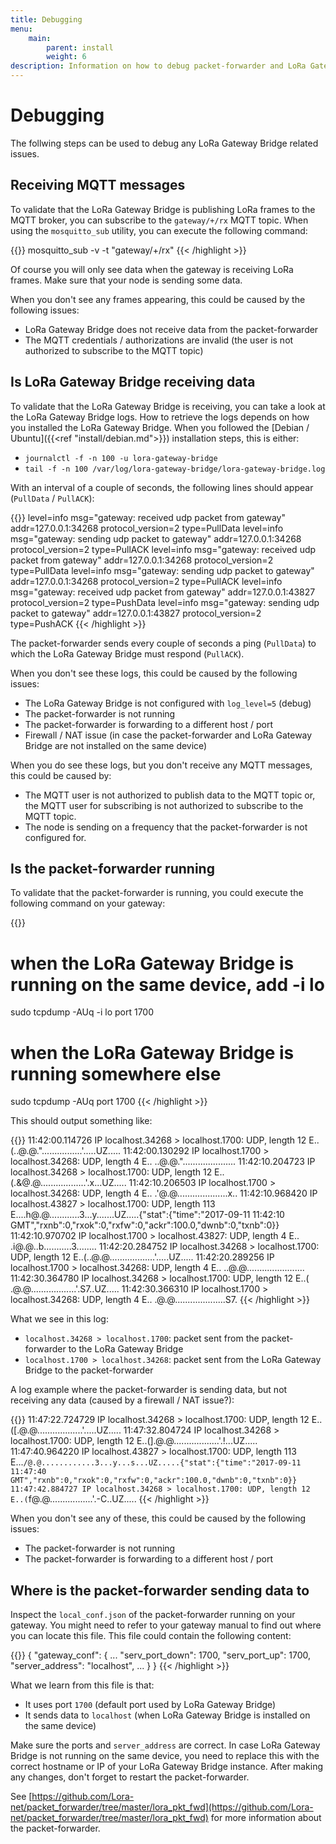 ```yaml
---
title: Debugging
menu:
    main:
        parent: install
        weight: 6
description: Information on how to debug packet-forwarder and LoRa Gateway Bridge communication issues.
---
```


# Debugging

The follwing steps can be used to debug any LoRa Gateway Bridge related issues.

## Receiving MQTT messages

To validate that the LoRa Gateway Bridge is publishing LoRa frames to the
MQTT broker, you can subscribe to the `gateway/+/rx` MQTT topic. When using
the `mosquitto_sub` utility, you can execute the following command:

{{<highlight bash>}}
mosquitto_sub -v -t "gateway/+/rx"
{{< /highlight >}}

Of course you will only see data when the gateway is receiving LoRa frames.
Make sure that your node is sending some data.

When you don't see any frames appearing, this could be caused by the following issues:

* LoRa Gateway Bridge does not receive data from the packet-forwarder
* The MQTT credentials / authorizations are invalid (the user is not authorized
  to subscribe to the MQTT topic)

## Is LoRa Gateway Bridge receiving data

To validate that the LoRa Gateway Bridge is receiving, you can take a look
at the LoRa Gateway Bridge logs. How to retrieve the logs depends on how you
installed the LoRa Gateway Bridge. When you followed the [Debian / Ubuntu]({{<ref "install/debian.md">}})
installation steps, this is either:

* `journalctl -f -n 100 -u lora-gateway-bridge`
* `tail -f -n 100 /var/log/lora-gateway-bridge/lora-gateway-bridge.log`

With an interval of a couple of seconds, the following lines should appear (`PullData` / `PullACK`):

{{<highlight text>}}
level=info msg="gateway: received udp packet from gateway" addr=127.0.0.1:34268 protocol_version=2 type=PullData
level=info msg="gateway: sending udp packet to gateway" addr=127.0.0.1:34268 protocol_version=2 type=PullACK
level=info msg="gateway: received udp packet from gateway" addr=127.0.0.1:34268 protocol_version=2 type=PullData
level=info msg="gateway: sending udp packet to gateway" addr=127.0.0.1:34268 protocol_version=2 type=PullACK
level=info msg="gateway: received udp packet from gateway" addr=127.0.0.1:43827 protocol_version=2 type=PushData
level=info msg="gateway: sending udp packet to gateway" addr=127.0.0.1:43827 protocol_version=2 type=PushACK
{{< /highlight >}}

The packet-forwarder sends every couple of seconds a ping (`PullData`) to which
the LoRa Gateway Bridge must respond (`PullACK`).

When you don't see these logs, this could be caused by the following issues:

* The LoRa Gateway Bridge is not configured with `log_level=5` (debug)
* The packet-forwarder is not running
* The packet-forwarder is forwarding to a different host / port
* Firewall / NAT issue (in case the packet-forwarder and LoRa Gateway Bridge are not installed on the same device)

When you do see these logs, but you don't receive any MQTT messages, this could
be caused by:

* The MQTT user is not authorized to publish data to the MQTT topic or, the MQTT
  user for subscribing is not authorized to subscribe to the MQTT topic.
* The node is sending on a frequency that the packet-forwarder is not
  configured for.

## Is the packet-forwarder running

To validate that the packet-forwarder is running, you could execute the
following command on your gateway:

{{<highlight bash>}}
# when the LoRa Gateway Bridge is running on the same device, add -i lo
sudo tcpdump -AUq -i lo port 1700

# when the LoRa Gateway Bridge is running somewhere else
sudo tcpdump -AUq port 1700
{{< /highlight >}}

This should output something like:

{{<highlight text>}}
11:42:00.114726 IP localhost.34268 > localhost.1700: UDP, length 12
E..(..@.@."................'.....UZ.....
11:42:00.130292 IP localhost.1700 > localhost.34268: UDP, length 4
E.. ..@.@.".....................
11:42:10.204723 IP localhost.34268 > localhost.1700: UDP, length 12
E..(.&@.@..................'.x...UZ.....
11:42:10.206503 IP localhost.1700 > localhost.34268: UDP, length 4
E.. .'@.@....................x..
11:42:10.968420 IP localhost.43827 > localhost.1700: UDP, length 113
E....h@.@............3...y.......UZ.....{"stat":{"time":"2017-09-11 11:42:10 GMT","rxnb":0,"rxok":0,"rxfw":0,"ackr":100.0,"dwnb":0,"txnb":0}}
11:42:10.970702 IP localhost.1700 > localhost.43827: UDP, length 4
E.. .i@.@..b...........3........
11:42:20.284752 IP localhost.34268 > localhost.1700: UDP, length 12
E..(..@.@..................'.....UZ.....
11:42:20.289256 IP localhost.1700 > localhost.34268: UDP, length 4
E.. ..@.@.......................
11:42:30.364780 IP localhost.34268 > localhost.1700: UDP, length 12
E..( .@.@..................'.S7..UZ.....
11:42:30.366310 IP localhost.1700 > localhost.34268: UDP, length 4
E..  .@.@....................S7.
{{< /highlight >}}

What we see in this log:

* `localhost.34268 > localhost.1700`: packet sent from the packet-forwarder to the LoRa Gateway Bridge
* `localhost.1700 > localhost.34268`: packet sent from the LoRa Gateway Bridge to the packet-forwarder

A log example where the packet-forwarder is sending data, but not receiving
any data (caused by a firewall / NAT issue?):

{{<highlight text>}}
11:47:22.724729 IP localhost.34268 > localhost.1700: UDP, length 12
E..([.@.@..................'.....UZ.....
11:47:32.804724 IP localhost.34268 > localhost.1700: UDP, length 12
E..(].@.@..................'.!...UZ.....
11:47:40.964220 IP localhost.43827 > localhost.1700: UDP, length 113
E...`/@.@............3...y...s...UZ.....{"stat":{"time":"2017-09-11 11:47:40 GMT","rxnb":0,"rxok":0,"rxfw":0,"ackr":100.0,"dwnb":0,"txnb":0}}
11:47:42.884727 IP localhost.34268 > localhost.1700: UDP, length 12
E..(`f@.@..\...............'.-C..UZ.....
{{< /highlight >}}

When you don't see any of these, this could be caused by the following issues:

* The packet-forwarder is not running
* The packet-forwarder is forwarding to a different host / port

## Where is the packet-forwarder sending data to

Inspect the `local_conf.json` of the packet-forwarder running on your gateway.
You might need to refer to your gateway manual to find out where you can locate
this file. This file could contain the following content:

{{<highlight json>}}
{
    "gateway_conf": {
        ...
        "serv_port_down": 1700,
        "serv_port_up": 1700,
        "server_address": "localhost",
        ...
    }
}
{{< /highlight >}}

What we learn from this file is that:

* It uses port `1700` (default port used by LoRa Gateway Bridge)
* It sends data to `localhost` (when LoRa Gateway Bridge is installed on the same device)

Make sure the ports and `server_address` are correct. In case LoRa Gateway
Bridge is not running on the same device, you need to replace this with the
correct hostname or IP of your LoRa Gateway Bridge instance. After making any
changes, don't forget to restart the packet-forwarder.

See [https://github.com/Lora-net/packet_forwarder/tree/master/lora_pkt_fwd](https://github.com/Lora-net/packet_forwarder/tree/master/lora_pkt_fwd)
for more information about the packet-forwarder.